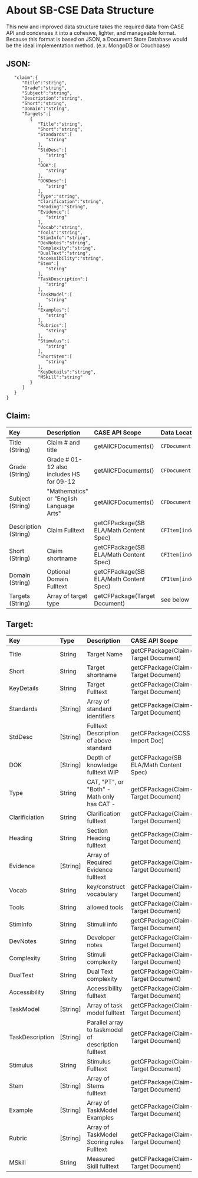 # About SB-CSE Data Structure
This new and improved data structure takes the required data from CASE API and condenses it into a cohesive, lighter, and manageable format. 
Because this format is based on JSON, a Document Store Database would be the ideal implementation method. (e.x. MongoDB or Couchbase)
## JSON:
```{  
   "claim":{  
      "Title":"string",
      "Grade":"string",
      "Subject":"string",
      "Description":"string",
      "Short":"string",
      "Domain":"string",
      "Targets":[  
         {  
            "Title":"string",
            "Short":"string",
            "Standards":[  
               "string"
            ],
            "StdDesc":[  
               "string"
            ],
            "DOK":[  
               "string"
            ],
            "DOKDesc":[  
               "string"
            ],
            "Type":"string",
            "Clarification":"string",
            "Heading":"string",
            "Evidence":[  
               "string"
            ],
            "Vocab":"string",
            "Tools":"string",
            "StimInfo":"string",
            "DevNotes":"string",
            "Complexity":"string",
            "DualText":"string",
            "Accessibility":"string",
            "Stem":[  
               "string"
            ],
            "TaskDescription":[  
               "string"
            ],
            "TaskModel":[  
               "string"
            ],
            "Examples":[  
               "string"
            ],
            "Rubrics":[  
               "string"
            ],
            "Stimulus":[  
               "string"
            ],
            "ShortStem":[  
               "string"
            ],
            "KeyDetails":"string",
            "MSkill":"string"
         }
      ]
   }
}
```



## Claim:

|  **Key**  | **Description** | **CASE API Scope** | **Data Location** | **Parsed?** |
|  :------ | :------ | :------ | :------ | :------: |
|  Title (String)  | Claim # and title | getAllCFDocuments() | ``CFDocument[index].title`` | **X** |
|  Grade (String) | Grade # 01-12 also includes HS for 09-12 | getAllCFDocuments() | ``CFDocument[index].notes`` | **X** |
|  Subject (String) | "Mathematics" or  "English Language Arts" | getAllCFDocuments() | ``CFDocument[index].subjectURI[0].title`` |  |
|  Description (String) | Claim Fulltext | getCFPackage(SB ELA/Math Content Spec) | ``CFItem[indexOfClaim].fullStatement`` |  |
|  Short (String) | Claim shortname | getCFPackage(SB ELA/Math Content Spec) | ``CFItem[indexOfClaim].abbreviatedStatement`` |  |
|  Domain (String) | Optional Domain Fulltext | getCFPackage(SB ELA/Math Content Spec) | ``CFItem[indexOfDomain].fullStatement`` |  |
|  Targets (String) | Array of target type | getCFPackage(Target Document) | see below |  |

## Target:

|  **Key** | **Type** | **Description** | **CASE API Scope** | **Data Location** | **Parsed**? |
|  :------ | :------ | :------ | :------ | :------ | :------: |
|  Title | String | Target Name | getCFPackage(Claim-Target Document) | ``CFDocument.title`` | **X** |
|  Short | String | Target shortname | getCFPackage(Claim-Target Document) | ``CFDocument.notes`` |  |
|  KeyDetails | String | Target Fulltext | getCFPackage(Claim-Target Document) | ``CFItems[idxOfTarget].fullStatement`` |  |
|  Standards | [String] | Array of standard identifiers | getCFPackage(Claim-Target Document) | ``CFItems[idxOfMeasuredSkill].humanCodingScheme`` | **X** |
|  StdDesc | [String] | Fulltext Description of above standard | getCFPackage(CCSS Import Doc) | ``CFItems[idxOfStdIdentifier].fullStatement`` |  |
|  DOK | [String] | Depth of knowledge fulltext WIP | getCFPackage(SB ELA/Math Content Spec) | ``CFAssociations[idxOfTarget].destinationNodeURI.uri`` | **X** |
|  Type | String | CAT, "PT", or "Both" - Math only has CAT - | getCFPackage(Claim-Target Document) | ``CFDocument.creator`` | **X** |
|  Clarificiation | String | Clarification fulltext | getCFPackage(Claim-Target Document) | ``CFItems[idxOfClarification].fullStatement`` |  |
|  Heading | String | Section Heading fulltext | getCFPackage(Claim-Target Document) | ``CFItems[idxOfHeading].fullStatement`` |  |
|  Evidence | [String] | Array of Required Evidence fulltext | getCFPackage(Claim-Target Document) | ``CFItems[idxOfEvidenceReq].fullStatement`` |  |
|  Vocab | String | key/construct vocabulary | getCFPackage(Claim-Target Document) | ``CFItems[idxOfGeneralReqs].fullStatement`` |  |
|  Tools | String | allowed tools | getCFPackage(Claim-Target Document) | ``CFItems[idxOfGeneralReqs].fullStatement`` |  |
|  StimInfo | String | Stimuli info | getCFPackage(Claim-Target Document) | ``CFItems[idxOfGeneralReqs].fullStatement`` |  |
|  DevNotes | String | Developer notes | getCFPackage(Claim-Target Document) | ``CFItems[idxOfGeneralReqs].fullStatement`` |  |
|  Complexity | String | Stimuli complexity | getCFPackage(Claim-Target Document) | ``CFItems[idxOfGeneralReqs].fullStatement`` |  |
|  DualText | String | Dual Text complexity | getCFPackage(Claim-Target Document) | ``CFItems[idxOfGeneralReqs].fullStatement`` |  |
|  Accessibility | String | Accessibility fulltext | getCFPackage(Claim-Target Document) | ``CFItems[idxOfAccessibility].fullStatement`` |  |
|  TaskModel | [String] | Array of task model fulltext | getCFPackage(Claim-Target Document) | ``CFItems[idxOfTaskModel].fullStatement`` |  |
|  TaskDescription | [String] | Parallel array to taskmodel of description fulltext | getCFPackage(Claim-Target Document) | ``CFItems[idxOfTaskDesc].fullStatement`` |  |
|  Stimulus | String | Stimulus Fulltext | getCFPackage(Claim-Target Document) | ``CFItems[idxOfStimulus].fullStatement`` |  |
|  Stem | [String] | Array of Stems fulltext | getCFPackage(Claim-Target Document) | ``CFItems[idxOfStems].fullStatement`` |  |
|  Example | [String] | Array of TaskModel Examples | getCFPackage(Claim-Target Document) | ``CFItems[idxOfExample].fullStatement`` |  |
|  Rubric | [String] | Array of TaskModel Scoring rules Fulltext | getCFPackage(Claim-Target Document) | ``CFItems[idxOfRubric].fullStatement`` |  |
|  MSkill | String | Measured Skill fulltext | getCFPackage(Claim-Target Document) | ``CFItems[idxOfMeasuredSkill].fullStatement`` |  |







